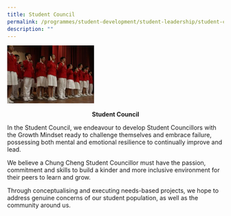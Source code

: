 ```yaml
---
title: Student Council
permalink: /programmes/student-development/student-leadership/student-council/
description: ""
---
```

<style>  
img {  
  display: block;  
  margin-left: auto;  
  margin-right: auto;  
}  
</style>  
<body><img src="/images/IMG_8353-300x200.jpeg" alt="School Uniform" style="width:40%;">  
  
</body>

<p style="text-align:center;"><strong>Student Council</strong></p>

In the Student Council, we endeavour to develop Student Councillors with the Growth Mindset ready to challenge themselves and embrace failure, possessing both mental and emotional resilience to continually improve and lead.

We believe a Chung Cheng Student Councillor must have the passion, commitment and skills to build a kinder and more inclusive environment for their peers to learn and grow.

Through conceptualising and executing needs-based projects, we hope to address genuine concerns of our student population, as well as the community around us.